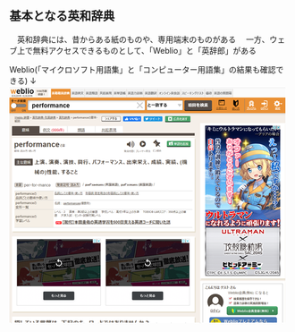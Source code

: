 ## 基本となる英和辞典
　英和辞典には、昔からある紙のものや、専用端末のものがある
　一方、ウェブ上で無料アクセスできるものとして、「Weblio」と「英辞郎」がある

Weblio(「マイクロソフト用語集」と「コンピューター用語集」の結果も確認できる)  ↓  ![Weblio](weblio.png)

